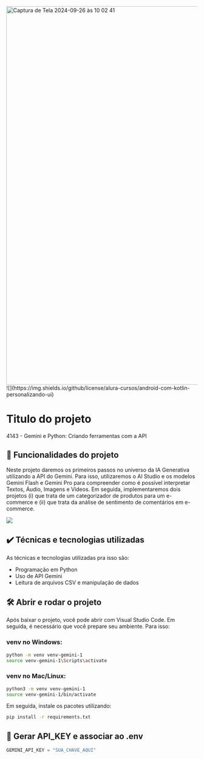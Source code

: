 <img width="994" alt="Captura de Tela 2024-09-26 às 10 02 41" src="https://github.com/user-attachments/assets/57bff0d2-bf4e-4c6a-9a72-14b8fbbde11e">
![](https://img.shields.io/github/license/alura-cursos/android-com-kotlin-personalizando-ui)

# Titulo do projeto

4143 - Gemini e Python: Criando ferramentas com a API

## 🔨 Funcionalidades do projeto

Neste projeto daremos os primeiros passos no universo da IA Generativa utilizando a API do Gemini. Para isso, utilizaremos o AI Studio e os modelos Gemini Flash e Gemini Pro para compreender como é possível interpretar Textos, Áudio, Imagens e Vídeos. Em seguida, implementaremos dois projetos (i) que trata de um categorizador de produtos para um e-commerce e (ii) que trata da análise de sentimento de comentários em e-commerce.

![](img/amostra.gif)

## ✔️ Técnicas e tecnologias utilizadas

As técnicas e tecnologias utilizadas pra isso são:

- Programação em Python
- Uso de API Gemini
- Leitura de arquivos CSV e manipulação de dados


## 🛠️ Abrir e rodar o projeto

Após baixar o projeto, você pode abrir com Visual Studio Code. Em seguida, é necessário que você prepare seu ambiente. Para isso:

### venv no Windows:

```bash
python -m venv venv-gemini-1
source venv-gemini-1\Scripts\activate
```

### venv no Mac/Linux:

```bash
python3 -m venv venv-gemini-1
source venv-gemini-1/bin/activate
```

Em seguida, instale os pacotes utilizando:

```bash
pip install -r requirements.txt
```

## 🔑 Gerar API_KEY e associar ao .env

```python
GEMINI_API_KEY = "SUA_CHAVE_AQUI"
```

